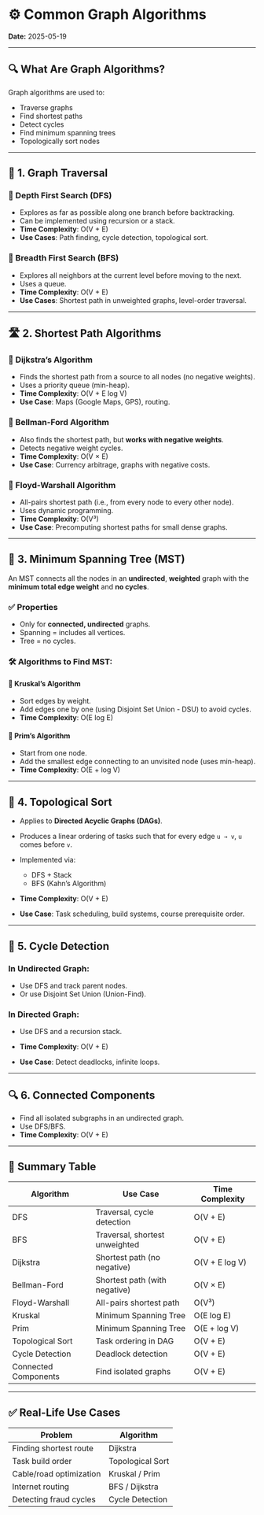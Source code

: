 # ⚙️ Common Graph Algorithms

**Date:** 2025-05-19

---

## 🔍 What Are Graph Algorithms?

Graph algorithms are used to:
- Traverse graphs
- Find shortest paths
- Detect cycles
- Find minimum spanning trees
- Topologically sort nodes

---

## 🚶 1. **Graph Traversal**

### 🔹 Depth First Search (DFS)
- Explores as far as possible along one branch before backtracking.
- Can be implemented using recursion or a stack.
- **Time Complexity**: O(V + E)
- **Use Cases**: Path finding, cycle detection, topological sort.

### 🔹 Breadth First Search (BFS)
- Explores all neighbors at the current level before moving to the next.
- Uses a queue.
- **Time Complexity**: O(V + E)
- **Use Cases**: Shortest path in unweighted graphs, level-order traversal.

---

## 🛣️ 2. **Shortest Path Algorithms**

### 🔸 Dijkstra’s Algorithm
- Finds the shortest path from a source to all nodes (no negative weights).
- Uses a priority queue (min-heap).
- **Time Complexity**: O(V + E log V)
- **Use Case**: Maps (Google Maps, GPS), routing.

### 🔸 Bellman-Ford Algorithm
- Also finds the shortest path, but **works with negative weights**.
- Detects negative weight cycles.
- **Time Complexity**: O(V × E)
- **Use Case**: Currency arbitrage, graphs with negative costs.

### 🔸 Floyd-Warshall Algorithm
- All-pairs shortest path (i.e., from every node to every other node).
- Uses dynamic programming.
- **Time Complexity**: O(V³)
- **Use Case**: Precomputing shortest paths for small dense graphs.

---

## 🌲 3. **Minimum Spanning Tree (MST)**

An MST connects all the nodes in an **undirected**, **weighted** graph with the **minimum total edge weight** and **no cycles**.

### ✅ Properties
- Only for **connected, undirected** graphs.
- Spanning = includes all vertices.
- Tree = no cycles.

### 🛠️ Algorithms to Find MST:

#### 📌 Kruskal’s Algorithm
- Sort edges by weight.
- Add edges one by one (using Disjoint Set Union - DSU) to avoid cycles.
- **Time Complexity**: O(E log E)

#### 📌 Prim’s Algorithm
- Start from one node.
- Add the smallest edge connecting to an unvisited node (uses min-heap).
- **Time Complexity**: O(E + log V)

---

## 🔄 4. **Topological Sort**

- Applies to **Directed Acyclic Graphs (DAGs)**.
- Produces a linear ordering of tasks such that for every edge `u → v`, `u` comes before `v`.
- Implemented via:
  - DFS + Stack
  - BFS (Kahn’s Algorithm)

- **Time Complexity**: O(V + E)
- **Use Case**: Task scheduling, build systems, course prerequisite order.

---

## 🔁 5. **Cycle Detection**

### In Undirected Graph:
- Use DFS and track parent nodes.
- Or use Disjoint Set Union (Union-Find).

### In Directed Graph:
- Use DFS and a recursion stack.

- **Time Complexity**: O(V + E)
- **Use Case**: Detect deadlocks, infinite loops.

---

## 🔍 6. **Connected Components**

- Find all isolated subgraphs in an undirected graph.
- Use DFS/BFS.
- **Time Complexity**: O(V + E)

---

## 🧠 Summary Table

| Algorithm         | Use Case                         | Time Complexity  |
|------------------|----------------------------------|------------------|
| DFS              | Traversal, cycle detection       | O(V + E)         |
| BFS              | Traversal, shortest unweighted   | O(V + E)         |
| Dijkstra         | Shortest path (no negative)      | O(V + E log V)   |
| Bellman-Ford     | Shortest path (with negative)    | O(V × E)         |
| Floyd-Warshall   | All-pairs shortest path          | O(V³)            |
| Kruskal          | Minimum Spanning Tree            | O(E log E)       |
| Prim             | Minimum Spanning Tree            | O(E + log V)     |
| Topological Sort | Task ordering in DAG             | O(V + E)         |
| Cycle Detection  | Deadlock detection               | O(V + E)         |
| Connected Components | Find isolated graphs         | O(V + E)         |

---

## ✅ Real-Life Use Cases

| Problem               | Algorithm       |
|------------------------|-----------------|
| Finding shortest route | Dijkstra        |
| Task build order       | Topological Sort|
| Cable/road optimization| Kruskal / Prim  |
| Internet routing       | BFS / Dijkstra  |
| Detecting fraud cycles | Cycle Detection |

